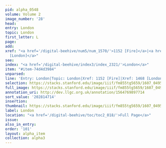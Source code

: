 ```yaml
---
pid: alpha_0548
volume: Volume 2
image_number: '28'
head:
entry: London
topic: London
first_letter: L
page:
add:
xref: "<a href='/digital-beehive/num5/num_1570/'>1152 [Fire]</a>|<a href='/digital-beehive/num6/num_2159/'>1468
  [London]</a>"
see:
index: "<a href='/digital-beehive/index3/index_2321/'>London</a>"
item: "#item-74d4d3984"
unparsed:
line: 'Entry: London|Topic: London|Xref: 1152 [Fire]|Xref: 1468 [London]|Index: London|#item-74d4d3984'
selection: https://stacks.stanford.edu/image/iiif/fm855tg5659/1607_0495/706,4714,3044,311/full/0/default.jpg
full_image: https://stacks.stanford.edu/image/iiif/fm855tg5659/1607_0495/full/full/0/default.jpg
annotation_uri: http://dev.llgc.org.uk/annotation/1564769897714
sort_value: '202814714'
insertion:
thumbnail: https://stacks.stanford.edu/image/iiif/fm855tg5659/1607_0495/706,4714,600,180/250,/0/default.jpg
label: London
location: "<a href='/digital-beehive/toc/toc2_018/'>Full Page</a>"
issue:
also_in_entry:
order: '101'
layout: alpha_item
collection: alpha3
---
```

